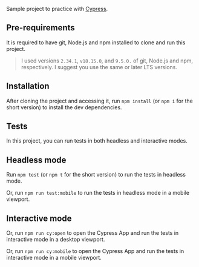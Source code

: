 Sample project to practice with [Cypress](https://cypress.io).

## Pre-requirements

It is required to have git, Node.js and npm installed to clone and run this project.

> I used versions `2.34.1`, `v18.15.0`, and `9.5.0.` of git, Node.js and npm, respectively. I suggest you use the same or later LTS versions.

## Installation

After cloning the project and accessing it, run `npm install` (or `npm i` for the short version) to install the dev dependencies.

## Tests

In this project, you can run tests in both headless and interactive modes.

## Headless mode

Run `npm test` (or `npm t` for the short version) to run the tests in headless mode.

Or, run `npm run test:mobile` to run the tests in headless mode in a mobile viewport.

## Interactive mode

Or, run `npm run cy:open` to open the Cypress App and run the tests in interactive mode in a desktop viewport.

Or, run `npm run cy:mobile` to open the Cypress App and run the tests in interactive mode in a mobile viewport.
